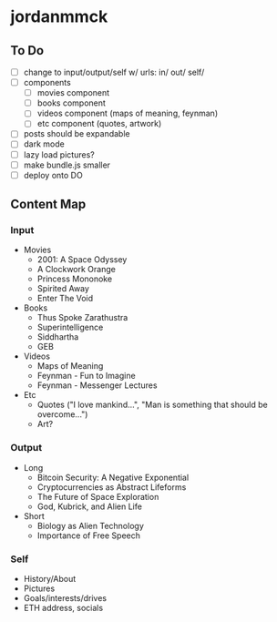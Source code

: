 # jordanmmck

## To Do

- [ ] change to input/output/self w/ urls: in/ out/ self/
- [ ] components
  - [ ] movies component
  - [ ] books component
  - [ ] videos component (maps of meaning, feynman)
  - [ ] etc component (quotes, artwork)
- [ ] posts should be expandable
- [ ] dark mode
- [ ] lazy load pictures?
- [ ] make bundle.js smaller
- [ ] deploy onto DO

## Content Map

### Input

- Movies
  - 2001: A Space Odyssey
  - A Clockwork Orange
  - Princess Mononoke
  - Spirited Away
  - Enter The Void
- Books
  - Thus Spoke Zarathustra
  - Superintelligence
  - Siddhartha
  - GEB
- Videos
  - Maps of Meaning
  - Feynman - Fun to Imagine
  - Feynman - Messenger Lectures
- Etc
  - Quotes ("I love mankind...", "Man is something that should be overcome...")
  - Art?

### Output

- Long
  - Bitcoin Security: A Negative Exponential
  - Cryptocurrencies as Abstract Lifeforms
  - The Future of Space Exploration
  - God, Kubrick, and Alien Life
- Short
  - Biology as Alien Technology
  - Importance of Free Speech

### Self

- History/About
- Pictures
- Goals/interests/drives
- ETH address, socials
